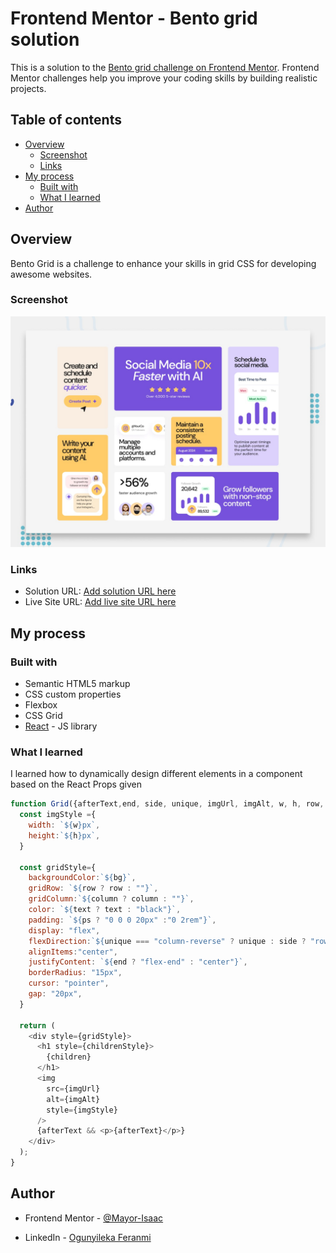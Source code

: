 # Frontend Mentor - Bento grid solution

This is a solution to the [Bento grid challenge on Frontend Mentor](https://www.frontendmentor.io/challenges/bento-grid-RMydElrlOj). Frontend Mentor challenges help you improve your coding skills by building realistic projects. 

## Table of contents

- [Overview](#overview)
  - [Screenshot](#screenshot)
  - [Links](#links)
- [My process](#my-process)
  - [Built with](#built-with)
  - [What I learned](#what-i-learned)
- [Author](#author)


## Overview
Bento Grid is a challenge to enhance your skills in grid CSS for developing awesome websites.


### Screenshot

![](./preview.jpg)


### Links

- Solution URL: [Add solution URL here](https://your-solution-url.com)
- Live Site URL: [Add live site URL here](https://your-live-site-url.com)

## My process

### Built with

- Semantic HTML5 markup
- CSS custom properties
- Flexbox
- CSS Grid
- [React](https://reactjs.org/) - JS library


### What I learned
 I learned how to dynamically design different elements in a component based  on the React Props given

```js
function Grid({afterText,end, side, unique, imgUrl, imgAlt, w, h, row, column,ps, bg,text, children}) {
  const imgStyle ={
    width: `${w}px`,
    height:`${h}px`,
  }

  const gridStyle={
    backgroundColor:`${bg}`,
    gridRow: `${row ? row : ""}`,
    gridColumn:`${column ? column : ""}`,
    color: `${text ? text : "black"}`,
    padding: `${ps ? "0 0 0 20px" :"0 2rem"}`,
    display: "flex",
    flexDirection:`${unique === "column-reverse" ? unique : side ? "row-reverse":"column"}`,
    alignItems:"center",
    justifyContent: `${end ? "flex-end" : "center"}`,
    borderRadius: "15px",
    cursor: "pointer",
    gap: "20px",
  }
 
  return (
    <div style={gridStyle}>
      <h1 style={childrenStyle}>
        {children}
      </h1>
      <img
        src={imgUrl}
        alt={imgAlt}
        style={imgStyle}
      />
      {afterText && <p>{afterText}</p>}
    </div>
  );
}
```


## Author

- Frontend Mentor - [@Mayor-Isaac](https://www.frontendmentor.io/profile/Mayor-Isaac)

- LinkedIn - [Ogunyileka Feranmi](https://www.linkedin.com/in/feranmi-ogunyileka-359a1723b)
